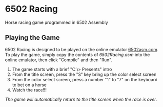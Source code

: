 # 6502 Racing
Horse racing game programmed in 6502 Assembly

## Playing the Game
6502 Racing is designed to be played on the online emulator [6502asm.com](http://6502asm.com/). To play the game, simply copy the contents of _6502Racing.asm_ into the online emulator, then click "Compile" and then "Run".
1. The game starts with a brief "C:\\\> Presents" intro
2. From the title screen, press the "S" key bring up the color select screen
3. From the color select screen, press a number "1" to "7" on the keyboard to bet on a horse
4. Watch the race!!!

_The game will automatically return to the title screen when the race is over._
